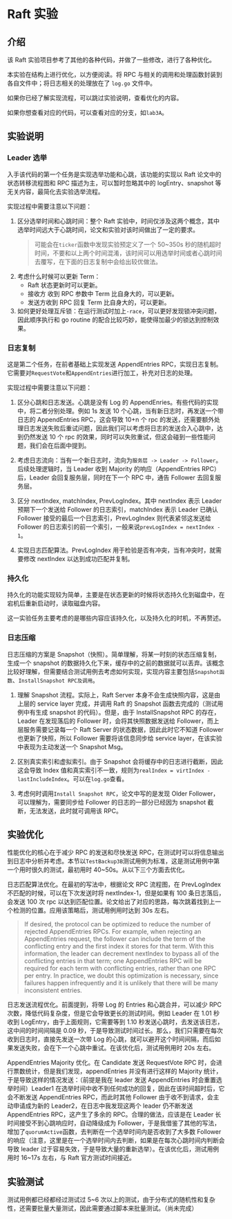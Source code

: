 # Raft 实验

## 介绍

该 Raft 实验项目参考了其他的各种代码，并做了一些修改，进行了各种优化。

本实验在结构上进行优化，以方便阅读。将 RPC 与相关的调用和处理函数封装到各自文件中；将日志相关的处理放在了 `log.go` 文件中。

如果你已经了解实现流程，可以跳过实验说明，查看优化的内容。

如果你想查看对应的代码，可以查看对应的分支，如`lab3A`。

## 实验说明

### Leader 选举

入手该代码的第一个任务是实现选举功能和心跳，该功能的实现以 Raft 论文中的状态转移流程图和 RPC 描述为主，可以暂时忽略其中的 logEntry、snapshot 等无关内容，最简化去实验选举流程。

实现过程中需要注意以下问题：

1. 区分选举时间和心跳时间：整个 Raft 实验中，时间仅涉及这两个概念，其中选举时间远大于心跳时间，论文和实验对该时间做出了一定的要求。
   > 可能会在`ticker`函数中发现实验预定义了一个 50~350s 秒的随机超时时间，不要和以上两个时间混淆，该时间可以用选举时间或者心跳时间去覆写，在下面的日志复制中会给出较优做法。
2. 考虑什么时候可以更新 Term：
   - Raft 状态更新时可以更新。
   - 接收方 收到 RPC 参数中 Term 比自身大的，可以更新。
   - 发送方收到 RPC 回复 Term 比自身大的，可以更新。
3. 如何更好处理互斥锁：在运行测试时加上`-race`，可以更好发现锁冲突问题，因此顺序执行和 go routine 的配合比较巧妙，能使得加最少的锁达到控制效果。

### 日志复制

这是第二个任务，在前者基础上实现发送 AppendEntries RPC，实现日志复制。它需要对`RequestVote`和`AppendEntries`进行加工，补充对日志的处理。

实现过程中需要注意以下问题：

1. 区分心跳和日志发送。心跳是没有 Log 的 AppendEnries。有些代码的实现中，将二者分别处理。例如 1s 发送 10 个心跳，当有新日志时，再发送一个带日志的 AppendEntries RPC，这会导致 10+n 个 rpc 的发送，还需要额外处理日志发送失败后重试问题，因此我们可以考虑将日志的发送合入心跳中，达到仍然发送 10 个 rpc 的效果，同时可以失败重试，但这会碰到一些性能问题，我们会在后面中提到。

2. 考虑日志流向：当有一个新日志时，流向为`服务层 -> Leader -> Follower`。后续处理逻辑时，当 Leader 收到 Majority 的响应（AppendEntries RPC）后，Leader 会回复服务层，同时在下一个 RPC 中，通告 Follower 去回复服务层。

3. 区分 nextIndex, matchIndex, PrevLogIndex。其中 nextIndex 表示 Leader 预期下一个发送给 Follower 的日志索引，matchIndex 表示 Leader 已确认 Follower 接受的最后一个日志索引，PrevLogIndex 则代表紧邻这发送给 Follower 的日志索引的前一个索引，一般来说`prevLogIndex = nextIndex - 1`。

4. 实现日志匹配算法。PrevLogIndex 用于检验是否有冲突，当有冲突时，就需要修改 nextIndex 以达到成功匹配并复制。

### 持久化

持久化的功能实现较为简单，主要是在状态更新的时候将状态持久化到磁盘中，在宕机后重新启动时，读取磁盘内容。

这一实验任务主要考虑的是哪些内容应该持久化，以及持久化的时机，不再赘述。

### 日志压缩

日志压缩的方案是 Snapshot（快照）。简单理解，将某一时刻的状态压缩复制，生成一个 snapshot 的数据持久化下来，缓存中的之前的数据就可以丢弃。该概念比较好理解，但需要结合测试用例去考虑如何实现，实现内容主要包括`Snapshot函数`、`InstallSnapshot RPC及调用`。

1. 理解 Snapshot 流程。实际上，Raft Server 本身不会生成快照内容，这是由上层的 service layer 完成，并调用 Raft 的 Snapshot 函数去完成的（测试用例中有生成 snapshot 的代码）。但是，由于 InstallSnapshot RPC 的存在，Leader 在发现落后的 Follower 时，会将其快照数据发送给 Follower，而上层服务需要记录每一个 Raft Server 的状态数据，因此此时它不知道 Follower 也更新了快照，所以 Follower 需要将该信息同步给 service layer，在该实验中表现为主动发送一个 Snapshot Msg。

2. 区别真实索引和虚拟索引。由于 Snapshot 会将缓存中的日志进行截断，因此这会导致 Index 值和真实索引不一致，规则为`realIndex = virtIndex - lastIncludeIndex`。可以在`log.go`查看。

3. 考虑何时调用`Install Snapshot RPC`，论文中写的是发现 Older Follower，可以理解为，需要同步给 Follower 的日志的一部分已经因为 snapshot 截断，无法发送，此时就可调用该 RPC。

## 实验优化

性能优化的核心在于减少 RPC 的发送和尽快发送 RPC，在测试时可以将信息输出到日志中分析并考虑。本节以`TestBackup3B`测试用例为标准，这是测试用例中第一个用时很久的测试，最初用时 40~50s。从以下三个方面去优化。

日志匹配算法优化。在最初的写法中，根据论文 RPC 流程图，在 PrevLogIndex 不匹配的时候，可以在下次发送时将 nextIndex-1，但是如果有 100 条日志落后，会发送 100 次 rpc 以达到匹配位置。论文给出了对应的思路，每次跳着找到上一个检测的位置。应用该策略后，测试用例用时达到 30s 左右。

> If desired, the protocol can be optimized to reduce the number of rejected AppendEntries RPCs. For example, when rejecting an AppendEntries request, the follower can include the term of the conflicting entry and the first index it stores for that term. With this information, the leader can decrement nextIndex to bypass all of the conflicting entries in that term; one AppendEntries RPC will be required for each term with conflicting entries, rather than one RPC per entry. In practice, we doubt this optimization is necessary, since failures happen infrequently and it is unlikely that there will be many inconsistent entries.

日志发送流程优化。前面提到，将带 Log 的 Entries 和心跳合并，可以减少 RPC 次数，降低代码复杂度，但是它会导致更长的测试时间。例如 Leader 在 1.01 秒收到 LogEntry，由于上面规则，它需要等到 1.10 秒发送心跳时，去发送该日志，这中间的时间间隔是 0.09 秒，于是导致测试时间过长。那么，我们只需要在每次收到日志时，直接先发送一次带 Log 的心跳，就可以避开这个时间间隔，而后如果发送失败，会在下一个心跳中重试。在该优化后，测试用例用时 20s 左右。

AppendEntries Majority 优化。在 Candidate 发送 RequestVote RPC 时，会进行票数统计，但是我们发现，appendEntries 并没有进行这样的 Majority 统计，于是导致这样的情况发送：（前提是我在 leader 发送 AppendEntries 时会重置选举时间）Leader1 在选举时间中收不到任何成功的回复，因此在该时间超时后，它会不断发送 AppendEntries RPC，而此时其他 Follower 由于收不到请求，会主动申请成为新的 Leader2，在日志中我发现这两个 leader 仍不断发送 AppendEntries RPC，这产生了多余的 RPC。合理的做法，应该是在 Leader 长时间接受不到心跳响应时，自动降级成为 Follower，于是我借鉴了其他的写法，增加了`quorumActive`函数，去判断在一个选举时间内是否收到了大多数 Follower 的响应（注意，这里是在一个选举时间内去判断，如果是在每次心跳时间内判断会导致 leader 过于容易失效，于是导致大量的重新选举）。在该优化后，测试用例用时 16~17s 左右，与 Raft 官方测试时间接近。

## 实验测试

测试用例都已经都经过测试过 5~6 次以上的测试，由于分布式的随机性和复杂性，还需要批量大量测试，因此需要通过脚本来批量测试。（尚未完成）
